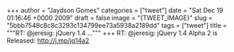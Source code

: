 
+++
author = "Jaydson Gomes"
categories = ["tweet"]
date = "Sat Dec 19 01:16:46 +0000 2009"
draft = false
image = "{TWEET_IMAGE}"
slug = "5bbb7548c8c8c3293c134799ee73a5938a2189dd"
tags = ["tweet"]
title = """RT: @jeresig: jQuery 1.4 ..."""
+++
RT: @jeresig: jQuery 1.4 Alpha 2 is Released: http://j.mp/jq14a2
